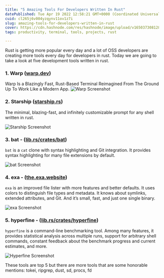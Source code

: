 ```yaml
---
title: "5 Amazing Tools For Developers Written In Rust"
datePublished: Tue Apr 19 2022 12:58:21 GMT+0000 (Coordinated Universal Time)
cuid: cl265j6v004yzqynv11ov1z7i
slug: amazing-tools-for-developers-written-in-rust
cover: https://cdn.hashnode.com/res/hashnode/image/upload/v1650373081280/VZNf7LaG7.png
tags: productivity, terminal, tools, projects, rust

---
```


Rust is getting more popular every day and a lot of OSS developers are creating more tools every day for developers in rust. Today we are going to take a look at five development tools written in rust.

### 1. Warp ([warp.dev](https://warp.dev))
Warp Is a Blazingly Fast, Rust-Based Terminal Reimagined From The Ground Up To Work Like a Modern App.
![Warp Screenshot](https://assets-global.website-files.com/6221c6f68d6664279c408870/624c653083e23a50ca642dcd_blogCover-p-1600.png)

### 2. Starship ([starship.rs](https://starship.rs))
The minimal, blazing-fast, and infinitely customizable prompt for any shell written in rust.

![Starship Screenshot](https://starship.rs/presets/img/nerd-font-symbols.png)


### 3. bat - ([lib.rs/crates/bat](https://lib.rs/crates/bat))
`bat` is a `cat` clone with syntax highlighting and Git integration. It provides syntax highlighting for many file extensions by default.

![bat Screenshot](https://user-images.githubusercontent.com/200613/90223573-9b9eb780-de0e-11ea-94e3-908957fe5a4e.png)

### 4. exa - ([the.exa.website](https://the.exa.website/))
`exa` is an improved file lister with more features and better defaults. It uses colors to distinguish file types and metadata. It knows about symlinks, extended attributes, and Git. And it’s small, fast, and just one single binary.

![exa Screenshot](https://user-images.githubusercontent.com/200613/90223612-aa856a00-de0e-11ea-8cec-133becefa6f2.png)

### 5. hyperfine - ([lib.rs/crates/hyperfine](https://lib.rs/crates/hyperfine/))
`hyperfine` is a command-line benchmarking tool. Among many features, it provides statistical analysis across multiple runs, support for arbitrary shell commands, constant feedback about the benchmark progress and current estimates, and more.

![Hyperfine Screenshot](https://user-images.githubusercontent.com/200613/90223809-03ed9900-de0f-11ea-879e-0c50970f20b5.gif)

These tools are top 5 but there are more tools that are some honorable mentions: tokei, ripgrep, dust, sd, procs, fd